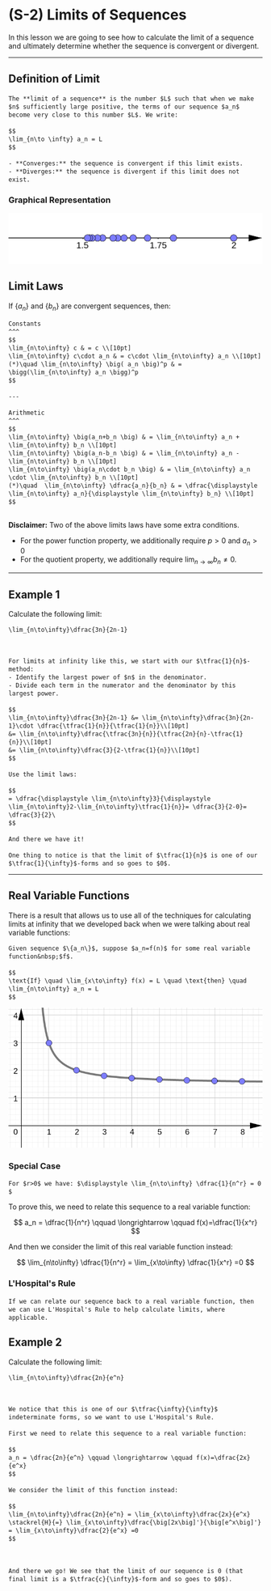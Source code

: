# (S-2) Limits of Sequences

In this lesson we are going to see how to calculate the limit of a sequence and ultimately determine whether the sequence is convergent or divergent.


---


## Definition of Limit



```{admonition} Limit of a Sequence 
The **limit of a sequence** is the number $L$ such that when we make $n$ sufficiently large positive, the terms of our sequence $a_n$ become very close to this number $L$. We write:

$$
\lim_{n\to \infty} a_n = L
$$

- **Converges:** the sequence is convergent if this limit exists.
- **Diverges:** the sequence is divergent if this limit does not exist.

```

### Graphical Representation


![sequence1](../images/sequence3.png)



## Limit Laws

If $\{a_n\}$ and $\{b_n\}$ are convergent sequences, then:

```{panels}
Constants
^^^
$$
\lim_{n\to\infty} c & = c \\[10pt]
\lim_{n\to\infty} c\cdot a_n & = c\cdot \lim_{n\to\infty} a_n \\[10pt]
(*)\quad \lim_{n\to\infty} \big( a_n \big)^p & = \bigg(\lim_{n\to\infty} a_n \bigg)^p 
$$

---

Arithmetic
^^^
$$
\lim_{n\to\infty} \big(a_n+b_n \big) & = \lim_{n\to\infty} a_n + \lim_{n\to\infty} b_n \\[10pt]
\lim_{n\to\infty} \big(a_n-b_n \big) & = \lim_{n\to\infty} a_n - \lim_{n\to\infty} b_n \\[10pt]
\lim_{n\to\infty} \big(a_n\cdot b_n \big) & = \lim_{n\to\infty} a_n \cdot \lim_{n\to\infty} b_n \\[10pt]
(*)\quad  \lim_{n\to\infty} \dfrac{a_n}{b_n} & = \dfrac{\displaystyle \lim_{n\to\infty} a_n}{\displaystyle \lim_{n\to\infty} b_n} \\[10pt]
$$


```

**Disclaimer:** Two of the above limits laws have some extra conditions.
- For the power function property, we additionally require $p>0$ and $a_n>0$
- For the quotient property, we additionally require $\displaystyle \lim_{n\to\infty}b_n \neq 0$.






---


## Example 1


Calculate the following limit:

```{math}
\lim_{n\to\infty}\dfrac{3n}{2n-1}
```

````{dropdown} Solution (Click to see the steps.)


For limits at infinity like this, we start with our $\tfrac{1}{n}$-method: 
- Identify the largest power of $n$ in the denominator.
- Divide each term in the numerator and the denominator by this largest power.

$$
\lim_{n\to\infty}\dfrac{3n}{2n-1} &= \lim_{n\to\infty}\dfrac{3n}{2n-1}\cdot \dfrac{\tfrac{1}{n}}{\tfrac{1}{n}}\\[10pt]
&= \lim_{n\to\infty}\dfrac{\tfrac{3n}{n}}{\tfrac{2n}{n}-\tfrac{1}{n}}\\[10pt]
&= \lim_{n\to\infty}\dfrac{3}{2-\tfrac{1}{n}}\\[10pt]
$$

Use the limit laws:

$$
= \dfrac{\displaystyle \lim_{n\to\infty}3}{\displaystyle \lim_{n\to\infty}2-\lim_{n\to\infty}\tfrac{1}{n}}= \dfrac{3}{2-0}= \dfrac{3}{2}\
$$

And there we have it!

One thing to notice is that the limit of $\tfrac{1}{n}$ is one of our $\tfrac{1}{\infty}$-forms and so goes to $0$.

````

---

## Real Variable Functions

There is a result that allows us to use all of the techniques for calculating limits at infinity that we developed back when we were talking about real variable functions:


```{admonition} Theorem
Given sequence $\{a_n\}$, suppose $a_n=f(n)$ for some real variable function&nbsp;$f$.

$$
\text{If} \quad \lim_{x\to\infty} f(x) = L \quad \text{then} \quad \lim_{n\to\infty} a_n = L
$$

```


![sequence1](../images/sequence1.png)


### Special Case

```{admonition} Important Limit
For $r>0$ we have: $\displaystyle \lim_{n\to\infty} \dfrac{1}{n^r} = 0 $
```

To prove this, we need to relate this sequence to a real variable function: 

$$
a_n = \dfrac{1}{n^r} \qquad \longrightarrow \qquad f(x)=\dfrac{1}{x^r}
$$

And then we consider the limit of this real variable function instead:

$$
\lim_{n\to\infty} \dfrac{1}{n^r} = \lim_{x\to\infty} \dfrac{1}{x^r} =0
$$



### L'Hospital's Rule

```{note}
If we can relate our sequence back to a real variable function, then we can use L'Hospital's Rule to help calculate limits, where applicable.
```



## Example 2


Calculate the following limit:

```{math}
\lim_{n\to\infty}\dfrac{2n}{e^n}
```

````{dropdown} Solution (Click to see the steps.)


We notice that this is one of our $\tfrac{\infty}{\infty}$ indeterminate forms, so we want to use L'Hospital's Rule. 

First we need to relate this sequence to a real variable function: 

$$
a_n = \dfrac{2n}{e^n} \qquad \longrightarrow \qquad f(x)=\dfrac{2x}{e^x}
$$

We consider the limit of this function instead:

$$
\lim_{n\to\infty}\dfrac{2n}{e^n} = \lim_{x\to\infty}\dfrac{2x}{e^x} \stackrel{H}{=} \lim_{x\to\infty}\dfrac{\big[2x\big]'}{\big[e^x\big]'} = \lim_{x\to\infty}\dfrac{2}{e^x} =0
$$



And there we go! We see that the limit of our sequence is 0 (that final limit is a $\tfrac{c}{\infty}$-form and so goes to $0$).



````

